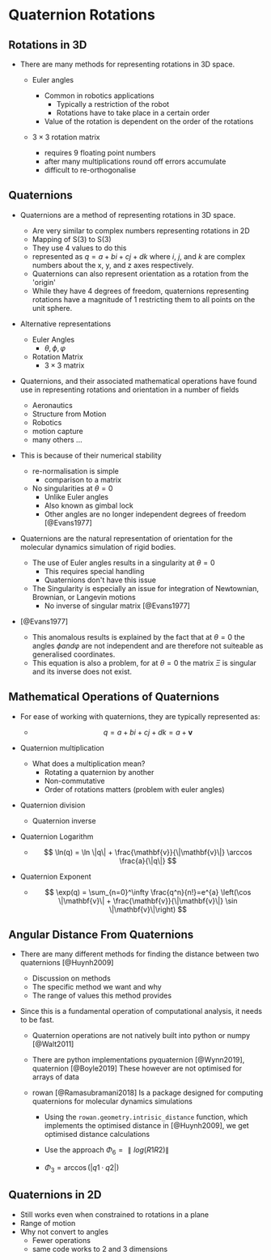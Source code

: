 # Quaternion Rotations

## Rotations in 3D

- There are many methods for representing rotations in 3D space.
    - Euler angles
        - Common in robotics applications
            - Typically a restriction of the robot
            - Rotations have to take place in a certain order
        - Value of the rotation is dependent on the order of the rotations

    - $3 \times 3$ rotation matrix
        - requires 9 floating point numbers
        - after many multiplications round off errors accumulate
        - difficult to re-orthogonalise

## Quaternions

- Quaternions are a method of representing rotations in 3D space.
    - Are very similar to complex numbers representing rotations in 2D
    - Mapping of S(3) to S(3)
    - They use 4 values to do this
    - represented as $q = a + bi +cj + dk$ where $i$, $j$, and $k$ are complex numbers
      about the x, y, and z axes respectively.
    - Quaternions can also represent orientation as a rotation from the 'origin'
    - While they have 4 degrees of freedom, quaternions representing rotations
        have a magnitude of $1$ restricting them to all points on the unit sphere.

- Alternative representations
    - Euler Angles
        - $\theta, \phi, \varphi$
    - Rotation Matrix
        - $3 \times 3$ matrix

- Quaternions, and their associated mathematical operations have found use in
  representing rotations and orientation in a number of fields
    - Aeronautics
    - Structure from Motion
    - Robotics
    - motion capture
    - many others ...

- This is because of their numerical stability
    - re-normalisation is simple
        - comparison to a matrix
    - No singularities at $\theta = 0$
        - Unlike Euler angles
        - Also known as gimbal lock
        - Other angles are no longer independent degrees of freedom [@Evans1977]


- Quaternions are the natural representation of orientation for the molecular dynamics
  simulation of rigid bodies.
    - The use of Euler angles results in a singularity at $\theta = 0$
        - This requires special handling
        - Quaternions don't have this issue
    - The Singularity is especially an issue for integration of Newtownian, Brownian, or
      Langevin motions
        - No inverse of singular matrix [@Evans1977]

- [@Evans1977]
    - This anomalous results is explained by the fact that at $\theta = 0$ the angles
      $\phi  and \varphi$ are not independent and are therefore not suiteable as
      generalised coordinates.
    - This equation is also a problem, for at $\theta = 0$ the matrix $\Xi$ is
      singular
      and its inverse does not exist.

## Mathematical Operations of Quaternions

- For ease of working with quaternions, they are typically represented as:
    - $$ q= a+ bi + cj + dk = a + \mathbf{v} $$

- Quaternion multiplication
    - What does a multiplication mean?
        - Rotating a quaternion by another
        - Non-commutative
        - Order of rotations matters (problem with euler angles)

- Quaternion division
    - Quaternion inverse

- Quaternion Logarithm
    - $$ \ln(q) = \ln \|q\| + \frac{\mathbf{v}}{\|\mathbf{v}\|} \arccos \frac{a}{\|q\|} $$

- Quaternion Exponent
    - $$ \exp(q) = \sum_{n=0}^\infty \frac{q^n}{n!}=e^{a} \left(\cos \|\mathbf{v}\| + \frac{\mathbf{v}}{\|\mathbf{v}\|} \sin \|\mathbf{v}\|\right) $$

## Angular Distance From Quaternions

- There are many different methods for finding the distance between two quaternions
  [@Huynh2009]
    - Discussion on methods
    - The specific method we want and why
    - The range of values this method provides

- Since this is a fundamental operation of computational analysis,
    it needs to be fast.
    - Quaternion operations are not natively built into python or numpy [@Walt2011]
    - There are python implementations pyquaternion [@Wynn2019], quaternion [@Boyle2019]
        These however are not optimised for arrays of data

    - rowan [@Ramasubramani2018] Is a package designed for computing quaternions for
      molecular dynamics simulations
        - Using the `rowan.geometry.intrisic_distance` function, which implements the
          optimised distance in [@Huynh2009], we get optimised distance calculations

        - Use the approach  $\Phi_6 = ∥ log(R1R2 )∥$
        -  $\Phi_3 = \arccos(|q1 · q2|)$

## Quaternions in 2D

- Still works even when constrained to rotations in a plane
- Range of motion
- Why not convert to angles
    - Fewer operations
    - same code works to 2 and 3 dimensions
